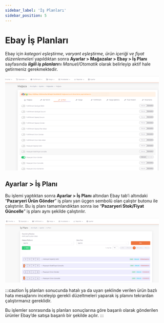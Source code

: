 ```yaml
---
sidebar_label: 'İş Planları'
sidebar_position: 5
---
```



# Ebay İş Planları 

Ebay için *kategori eşleştirme, varyant eşleştirme, ürün içeriği ve fiyat düzenlemeleri* yapıldıktan sonra **Ayarlar > Mağazalar > Ebay > İş Planı** sayfasında ***ilgili iş planları***nı *Manuel/Otomatik* olarak belirleyip aktif hale getirmeniz gerekmektedir.

![EbaySettingsBusiessPlanOto](../ebay/img/EbaySettingsBusinessPlanOto.png)

## Ayarlar > İş Planı 

Bu işlemi yaptıktan sonra **Ayarlar > İş Planı** altından Ebay tab’i altındaki “**Pazaryeri Ürün Gönder**” iş planı yan üçgen sembolü olan çalıştır butonu ile çalıştırılır. Bu iş planı tamamlandıktan sonra ise “**Pazaryeri Stok/Fiyat Güncelle**” iş planı aynı şekilde çalıştırılır. 

![EbayStockPrice](../ebay/img/EbayStockPrice.png)


:::caution
İş planları sonucunda hatalı ya da uyarı şeklinde verilen ürün bazlı hata mesajlarını inceleyip gerekli düzeltmeleri yaparak iş planını tekrardan çalıştırmanız gereklidir. 

Bu işlemler sonrasında iş planları sonuçlarına göre başarılı olarak gönderilen ürünler Ebay’de satışa başarılı bir şekilde açılır. 
:::

